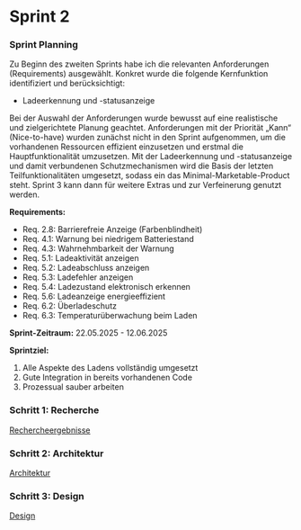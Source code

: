 # Sprint 2

### Sprint Planning

Zu Beginn des zweiten Sprints habe ich die relevanten Anforderungen (Requirements) ausgewählt. Konkret
wurde die folgende Kernfunktion identifiziert und berücksichtigt:

- Ladeerkennung und -statusanzeige

Bei der Auswahl der Anforderungen wurde bewusst auf eine realistische und zielgerichtete Planung geachtet. Anforderungen
mit der Priorität „Kann“ (Nice-to-have) wurden zunächst nicht in den Sprint aufgenommen, um die vorhandenen Ressourcen
effizient einzusetzen und erstmal die Hauptfunktionalität umzusetzen. Mit der Ladeerkennung und -statusanzeige und damit
verbundenen Schutzmechanismen wird die Basis der letzten Teilfunktionalitäten umgesetzt, sodass ein das
Minimal-Marketable-Product steht. Sprint 3 kann dann für weitere Extras und zur Verfeinerung genutzt werden.

**Requirements:**

- Req. 2.8: Barrierefreie Anzeige (Farbenblindheit)
- Req. 4.1: Warnung bei niedrigem Batteriestand
- Req. 4.3: Wahrnehmbarkeit der Warnung
- Req. 5.1: Ladeaktivität anzeigen
- Req. 5.2: Ladeabschluss anzeigen
- Req. 5.3: Ladefehler anzeigen
- Req. 5.4: Ladezustand elektronisch erkennen
- Req. 5.6: Ladeanzeige energieeffizient
- Req. 6.2: Überladeschutz
- Req. 6.3: Temperaturüberwachung beim Laden

**Sprint-Zeitraum:** 22.05.2025 - 12.06.2025

**Sprintziel:**

1. Alle Aspekte des Ladens vollständig umgesetzt
2. Gute Integration in bereits vorhandenen Code
3. Prozessual sauber arbeiten

### Schritt 1: Recherche

[Rechercheergebnisse](../referenziert/Rechercheergebnisse.md#sprint-2)

### Schritt 2: Architektur

[Architektur](Architektur2.md)

### Schritt 3: Design

[Design](Design2.md)